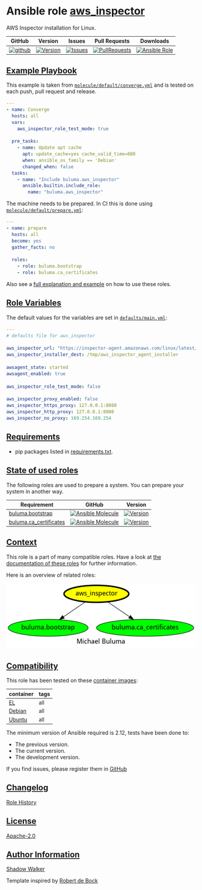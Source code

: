 # Ansible role [aws_inspector](https://galaxy.ansible.com/ui/standalone/roles/buluma/aws_inspector/documentation)

AWS Inspector installation for Linux.

|GitHub|Version|Issues|Pull Requests|Downloads|
|------|-------|------|-------------|---------|
|[![github](https://github.com/buluma/ansible-role-aws_inspector/actions/workflows/molecule.yml/badge.svg)](https://github.com/buluma/ansible-role-aws_inspector/actions/workflows/molecule.yml)|[![Version](https://img.shields.io/github/release/buluma/ansible-role-aws_inspector.svg)](https://github.com/buluma/ansible-role-aws_inspector/releases/)|[![Issues](https://img.shields.io/github/issues/buluma/ansible-role-aws_inspector.svg)](https://github.com/buluma/ansible-role-aws_inspector/issues/)|[![PullRequests](https://img.shields.io/github/issues-pr-closed-raw/buluma/ansible-role-aws_inspector.svg)](https://github.com/buluma/ansible-role-aws_inspector/pulls/)|[![Ansible Role](https://img.shields.io/ansible/role/d/buluma/aws_inspector)](https://galaxy.ansible.com/ui/standalone/roles/buluma/aws_inspector/documentation)|

## [Example Playbook](#example-playbook)

This example is taken from [`molecule/default/converge.yml`](https://github.com/buluma/ansible-role-aws_inspector/blob/master/molecule/default/converge.yml) and is tested on each push, pull request and release.

```yaml
---
- name: Converge
  hosts: all
  vars:
    aws_inspector_role_test_mode: true

  pre_tasks:
    - name: Update apt cache
      apt: update_cache=yes cache_valid_time=600
      when: ansible_os_family == 'Debian'
      changed_when: false
  tasks:
    - name: "Include buluma.aws_inspector"
      ansible.builtin.include_role:
        name: "buluma.aws_inspector"
```

The machine needs to be prepared. In CI this is done using [`molecule/default/prepare.yml`](https://github.com/buluma/ansible-role-aws_inspector/blob/master/molecule/default/prepare.yml):

```yaml
---
- name: prepare
  hosts: all
  become: yes
  gather_facts: no

  roles:
    - role: buluma.bootstrap
    - role: buluma.ca_certificates
```

Also see a [full explanation and example](https://buluma.github.io/how-to-use-these-roles.html) on how to use these roles.

## [Role Variables](#role-variables)

The default values for the variables are set in [`defaults/main.yml`](https://github.com/buluma/ansible-role-aws_inspector/blob/master/defaults/main.yml):

```yaml
---
# defaults file for aws_inspector

aws_inspector_url: "https://inspector-agent.amazonaws.com/linux/latest/install"
aws_inspector_installer_dest: /tmp/aws_inspector_agent_installer

awsagent_state: started
awsagent_enabled: true

aws_inspector_role_test_mode: false

aws_inspector_proxy_enabled: false
aws_inspector_https_proxy: 127.0.0.1:8080
aws_inspector_http_proxy: 127.0.0.1:8080
aws_inspector_no_proxy: 169.254.169.254
```

## [Requirements](#requirements)

- pip packages listed in [requirements.txt](https://github.com/buluma/ansible-role-aws_inspector/blob/master/requirements.txt).

## [State of used roles](#state-of-used-roles)

The following roles are used to prepare a system. You can prepare your system in another way.

| Requirement | GitHub | Version |
|-------------|--------|--------|
|[buluma.bootstrap](https://galaxy.ansible.com/buluma/bootstrap)|[![Ansible Molecule](https://github.com/buluma/ansible-role-bootstrap/actions/workflows/molecule.yml/badge.svg)](https://github.com/buluma/ansible-role-bootstrap/actions/workflows/molecule.yml)|[![Version](https://img.shields.io/github/release/buluma/ansible-role-bootstrap.svg)](https://github.com/shadowwalker/ansible-role-bootstrap)|
|[buluma.ca_certificates](https://galaxy.ansible.com/buluma/ca_certificates)|[![Ansible Molecule](https://github.com/buluma/ansible-role-ca_certificates/actions/workflows/molecule.yml/badge.svg)](https://github.com/buluma/ansible-role-ca_certificates/actions/workflows/molecule.yml)|[![Version](https://img.shields.io/github/release/buluma/ansible-role-ca_certificates.svg)](https://github.com/shadowwalker/ansible-role-ca_certificates)|

## [Context](#context)

This role is a part of many compatible roles. Have a look at [the documentation of these roles](https://buluma.github.io/) for further information.

Here is an overview of related roles:

![dependencies](https://raw.githubusercontent.com/buluma/ansible-role-aws_inspector/png/requirements.png "Dependencies")

## [Compatibility](#compatibility)

This role has been tested on these [container images](https://hub.docker.com/u/buluma):

|container|tags|
|---------|----|
|[EL](https://hub.docker.com/repository/docker/buluma/enterpriselinux/general)|all|
|[Debian](https://hub.docker.com/repository/docker/buluma/debian/general)|all|
|[Ubuntu](https://hub.docker.com/repository/docker/buluma/ubuntu/general)|all|

The minimum version of Ansible required is 2.12, tests have been done to:

- The previous version.
- The current version.
- The development version.

If you find issues, please register them in [GitHub](https://github.com/buluma/ansible-role-aws_inspector/issues)

## [Changelog](#changelog)

[Role History](https://github.com/buluma/ansible-role-aws_inspector/blob/master/CHANGELOG.md)

## [License](#license)

[Apache-2.0](https://github.com/buluma/ansible-role-aws_inspector/blob/master/LICENSE)

## [Author Information](#author-information)

[Shadow Walker](https://buluma.github.io/)


Template inspired by [Robert de Bock](https://github.com/robertdebock)
